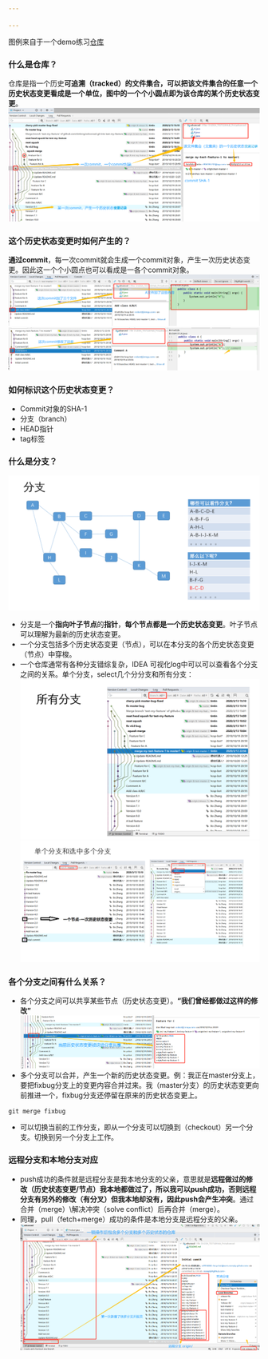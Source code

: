 ```yaml
---

---
```

图例来自于一个demo练习[仓库](https://github.com/tintinng/advanced-git/tree/master)
### 什么是仓库？
仓库是指一个历史**可追溯（tracked）**的文件集合，可以把该文件集合的任意一个历史状态变更看成是一个单位，图中的一个个小圆点即为该仓库的某个**历史状态变更**。
![](../statics/toolsImgs/repo-historyStatus-1584433001399.png)
### 这个历史状态变更时如何产生的？
**通过commit**，每一次commit就会生成一个commit对象，产生一次历史状态变更。因此这一个个小圆点也可以看成是一各个commit对象。
![](../statics/toolsImgs/commit1.png)
![](../statics/toolsImgs/commit2.png)
### 如何标识这个历史状态变更？
- Commit对象的SHA-1
- 分支（branch）
- HEAD指针
- tag标签
### 什么是分支？
![](../statics/toolsImgs/PPT-branch.png)
- 分支是一个**指向叶子节点**的**指针**，**每个节点都是一个历史状态变更**。叶子节点可以理解为最新的历史状态变更。
- 一个分支包括多个历史状态变更（节点），可以在本分支的各个历史状态变更（节点）中穿梭。
- 一个仓库通常有各种分支错综复杂，IDEA 可视化log中可以可以查看各个分支之间的关系。单个分支，select几个分分支和所有分支：
![](../statics/toolsImgs/all-branches.png)
![](../statics/toolsImgs/select-branches-look.png)
### 各个分支之间有什么关系？
- 各个分支之间可以共享某些节点（历史状态变更）。**“我们曾经都做过这样的修改”**
![](../statics/toolsImgs/node-shared.png)
- 多个分支可以合并，产生一个新的历史状态变更。例：我正在master分支上，要把fixbug分支上的变更内容合并过来。我（master分支）的历史状态变更向前推进一个，fixbug分支还停留在原来的历史状态变更上。
```java
git merge fixbug
```
- 可以切换当前的工作分支，即从一个分支可以切换到（checkout）另一个分支。切换到另一个分支上工作。
### 远程分支和本地分支对应
- push成功的条件就是远程分支是我本地分支的父亲，意思就是**远程做过的修改（历史状态变更/节点）我本地都做过了，所以我可以push成功，否则远程分支有另外的修改（有分叉）但我本地却没有，因此push会产生冲突**。通过合并（merge）\解决冲突（solve conflict）后再合并（merge）。
- 同理，pull（fetch+merge）成功的条件是本地分支是远程分支的父亲。
![](../statics/toolsImgs/outline.png)


